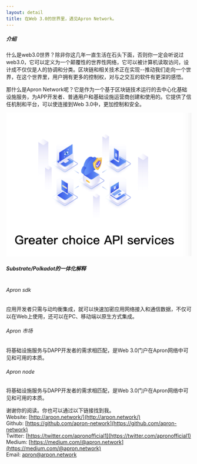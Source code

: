 ```yaml
---
layout: detail
title: 在Web 3.0的世界里，遇见Apron Network。
---
```


##### 介绍

什么是web3.0世界？除非你这几年一直生活在石头下面，否则你一定会听说过web3.0，它可以定义为一个颠覆性的世界性网络，它可以被计算机读取访问，设计成不仅仅是人的协调和分类。区块链和相关技术正在实现--推动我们走向一个世界，在这个世界里，用户拥有更多的控制权，对与之交互的软件有更深的感悟。

那什么是Apron Network呢？它是作为一个基于区块链技术运行的去中心化基础设施服务，为APP开发者、普通用户和基础设施运营商创建和使用的。它提供了信任机制和平台，可以使连接到Web 3.0中，更加控制和安全。

![Greater choice API services](/assets/images/posts/20201209MeetApronNetworkinWeb30World.png)

##### Substrate/Polkadot的一体化解释 <br/><br/>


###### Apron sdk
应用开发者只需与动均衡集成，就可以快速加密应用网络接入和通信数据，不仅可以在Web上使用，还可以在PC、移动端以原生方式集成。

###### Apron 市场
将基础设施服务与DAPP开发者的需求相匹配，是Web 3.0门户在Apron网络中可见和可用的本质。

###### Apron node
将基础设施服务与DAPP开发者的需求相匹配，是Web 3.0门户在Apron网络中可见和可用的本质。

谢谢你的阅读。你也可以通过以下链接找到我。  <br/>
Website: [http://arpon.network/](http://arpon.network/)  
Github: [https://github.com/apron-network](https://github.com/apron-network)  
Twitter: [https://twitter.com/apronofficial1](https://twitter.com/apronofficial1)  
Medium: [https://medium.com/@apron.network](https://medium.com/@apron.network)  
Email: [apron@arpon.network](mailto:apron@arpon.network)  

